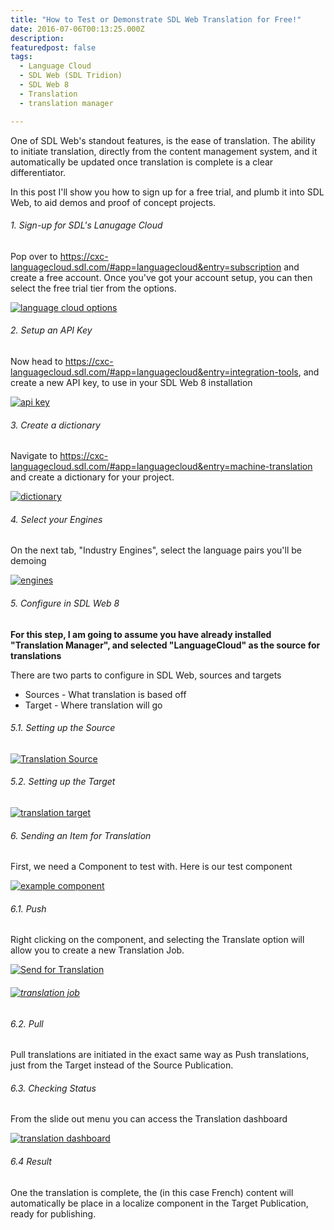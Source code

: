 ```yaml
---
title: "How to Test or Demonstrate SDL Web Translation for Free!"
date: 2016-07-06T00:13:25.000Z
description: 
featuredpost: false
tags: 
  - Language Cloud
  - SDL Web (SDL Tridion)
  - SDL Web 8
  - Translation
  - translation manager

---
```


One of SDL Web's standout features, is the ease of translation. The ability to initiate translation, directly from the content management system, and it automatically be updated once translation is complete is a clear differentiator.

In this post I'll show you how to sign up for a free trial, and plumb it into SDL Web, to aid demos and proof of concept projects.

###### 1\. Sign-up for SDL's Lanugage Cloud

Pop over to https://cxc-languagecloud.sdl.com/#app=languagecloud&entry=subscription and create a free account. Once you've got your account setup, you can then select the free trial tier from the options.

[![language cloud options](http://67.205.159.130/wp-content/uploads/2016/07/language-cloud-options.png)](http://www.mrgn.co/2016/07/testing-demonstrate-sdl-web-translation-free/language-cloud-options/)

###### 2\. Setup an API Key

Now head to https://cxc-languagecloud.sdl.com/#app=languagecloud&entry=integration-tools, and create a new API key, to use in your SDL Web 8 installation

[![api key](http://67.205.159.130/wp-content/uploads/2016/07/api-key.png)](http://www.mrgn.co/2016/07/testing-demonstrate-sdl-web-translation-free/api-key/)

###### 3\. Create a dictionary

Navigate to https://cxc-languagecloud.sdl.com/#app=languagecloud&entry=machine-translation and create a dictionary for your project.

[![dictionary](http://67.205.159.130/wp-content/uploads/2016/07/dictionary.png)](http://www.mrgn.co/2016/07/testing-demonstrate-sdl-web-translation-free/dictionary/)

###### 4\. Select your Engines

On the next tab, "Industry Engines", select the language pairs you'll be demoing

[![engines](http://67.205.159.130/wp-content/uploads/2016/07/engines.png)](http://www.mrgn.co/2016/07/testing-demonstrate-sdl-web-translation-free/engines/)

###### 5\. Configure in SDL Web 8

**For this step, I am going to assume you have already installed "Translation Manager", and selected "LanguageCloud" as the source for translations**

There are two parts to configure in SDL Web, sources and targets

- Sources - What translation is based off
- Target - Where translation will go

###### 5.1. Setting up the Source

[![Translation Source](http://67.205.159.130/wp-content/uploads/2016/07/Translation-Source.png)](http://www.mrgn.co/2016/07/testing-demonstrate-sdl-web-translation-free/translation-source/)

###### 5.2. Setting up the Target

[![translation target](http://67.205.159.130/wp-content/uploads/2016/07/translation-target.png)](http://www.mrgn.co/2016/07/testing-demonstrate-sdl-web-translation-free/translation-target/)

###### 6\. Sending an Item for Translation

First, we need a Component to test with. Here is our test component

[![example component](http://67.205.159.130/wp-content/uploads/2016/07/example-component.png)](http://www.mrgn.co/2016/07/testing-demonstrate-sdl-web-translation-free/example-component/)

###### 6.1. Push

Right clicking on the component, and selecting the Translate option will allow you to create a new Translation Job.

[![Send for Translation](http://67.205.159.130/wp-content/uploads/2016/07/Send-for-Translation.png)](http://www.mrgn.co/2016/07/testing-demonstrate-sdl-web-translation-free/send-for-translation/)

###### [![translation job](http://67.205.159.130/wp-content/uploads/2016/07/translation-job.png)](http://www.mrgn.co/2016/07/testing-demonstrate-sdl-web-translation-free/translation-job/)

###### 6.2. Pull

Pull translations are initiated in the exact same way as Push translations, just from the Target instead of the Source Publication.

###### 6.3. Checking Status

From the slide out menu you can access the Translation dashboard

[![translation dashboard](http://67.205.159.130/wp-content/uploads/2016/07/translation-dashboard.png)](http://www.mrgn.co/2016/07/testing-demonstrate-sdl-web-translation-free/translation-dashboard/)

###### 6.4 Result

One the translation is complete, the (in this case French) content will automatically be place in a localize component in the Target Publication, ready for publishing.
